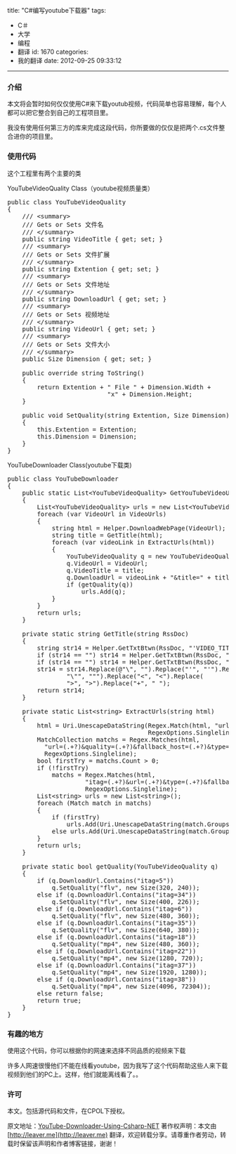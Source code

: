 title: "C#编写youtube下载器"
tags:
  - C＃
  - 大学
  - 编程
  - 翻译
id: 1670
categories:
  - 我的翻译
date: 2012-09-25 09:33:12
---

### 介绍

本文将会暂时如何仅仅使用C#来下载youtub视频，代码简单也容易理解，每个人都可以把它整合到自己的工程项目里。

我没有使用任何第三方的库来完成这段代码，你所要做的仅仅是把两个.cs文件整合进你的项目里。

### 使用代码

这个工程里有两个主要的类

YouTubeVideoQuality Class（youtube视频质量类）

<pre class="lang:c# decode:true " >public class YouTubeVideoQuality 
{
    /// &lt;summary&gt;
    /// Gets or Sets 文件名
    /// &lt;/summary&gt;
    public string VideoTitle { get; set; }
    /// &lt;summary&gt;
    /// Gets or Sets 文件扩展
    /// &lt;/summary&gt;
    public string Extention { get; set; }
    /// &lt;summary&gt;
    /// Gets or Sets 文件地址
    /// &lt;/summary&gt;
    public string DownloadUrl { get; set; }
    /// &lt;summary&gt;
    /// Gets or Sets 视频地址
    /// &lt;/summary&gt;
    public string VideoUrl { get; set; }
    /// &lt;summary&gt;
    /// Gets or Sets 文件大小
    /// &lt;/summary&gt;
    public Size Dimension { get; set; }

    public override string ToString()
    {
        return Extention + " File " + Dimension.Width + 
                           "x" + Dimension.Height;
    }

    public void SetQuality(string Extention, Size Dimension)
    {
        this.Extention = Extention;
        this.Dimension = Dimension;
    }
}</pre> 

YouTubeDownloader Class(youtube下载类)

<pre class="lang:c# decode:true " >public class YouTubeDownloader
{
    public static List&lt;YouTubeVideoQuality&gt; GetYouTubeVideoUrls(params string[] VideoUrls)
    {
        List&lt;YouTubeVideoQuality&gt; urls = new List&lt;YouTubeVideoQuality&gt;();
        foreach (var VideoUrl in VideoUrls)
        {
            string html = Helper.DownloadWebPage(VideoUrl);
            string title = GetTitle(html);
            foreach (var videoLink in ExtractUrls(html))
            {
                YouTubeVideoQuality q = new YouTubeVideoQuality();
                q.VideoUrl = VideoUrl;
                q.VideoTitle = title;
                q.DownloadUrl = videoLink + "&amp;title=" + title;
                if (getQuality(q))
                    urls.Add(q);
            }
        }
        return urls;
    }

    private static string GetTitle(string RssDoc)
    {
        string str14 = Helper.GetTxtBtwn(RssDoc, "'VIDEO_TITLE': '", "'", 0);
        if (str14 == "") str14 = Helper.GetTxtBtwn(RssDoc, "\"title\" content=\"", "\"", 0);
        if (str14 == "") str14 = Helper.GetTxtBtwn(RssDoc, "&amp;title=", "&amp;", 0);
        str14 = str14.Replace(@"\", "").Replace("'", "'").Replace(
                "\"", """).Replace("&lt;", "&lt;").Replace(
                "&gt;", "&gt;").Replace("+", " ");
        return str14;
    }

    private static List&lt;string&gt; ExtractUrls(string html)
    {
        html = Uri.UnescapeDataString(Regex.Match(html, "url_encoded_fmt_stream_map=(.+?)&amp;", 
                                      RegexOptions.Singleline).Groups[1].ToString());
        MatchCollection matchs = Regex.Matches(html, 
          "url=(.+?)&amp;quality=(.+?)&amp;fallback_host=(.+?)&amp;type=(.+?)&amp;itag=(.+?),", 
          RegexOptions.Singleline);
        bool firstTry = matchs.Count &gt; 0;
        if (!firstTry)
            matchs = Regex.Matches(html, 
                     "itag=(.+?)&amp;url=(.+?)&amp;type=(.+?)&amp;fallback_host=(.+?)&amp;sig=(.+?)&amp;quality=(.+?),{0,1}", 
                     RegexOptions.Singleline);
        List&lt;string&gt; urls = new List&lt;string&gt;();
        foreach (Match match in matchs)
        {
            if (firstTry)
                urls.Add(Uri.UnescapeDataString(match.Groups[1] + ""));
            else urls.Add(Uri.UnescapeDataString(match.Groups[2] + "") + "&amp;signature=" + match.Groups[5]);
        }
        return urls;
    }

    private static bool getQuality(YouTubeVideoQuality q)
    {
        if (q.DownloadUrl.Contains("itag=5"))
            q.SetQuality("flv", new Size(320, 240));
        else if (q.DownloadUrl.Contains("itag=34"))
            q.SetQuality("flv", new Size(400, 226));
        else if (q.DownloadUrl.Contains("itag=6"))
            q.SetQuality("flv", new Size(480, 360));
        else if (q.DownloadUrl.Contains("itag=35"))
            q.SetQuality("flv", new Size(640, 380));
        else if (q.DownloadUrl.Contains("itag=18"))
            q.SetQuality("mp4", new Size(480, 360));
        else if (q.DownloadUrl.Contains("itag=22"))
            q.SetQuality("mp4", new Size(1280, 720));
        else if (q.DownloadUrl.Contains("itag=37"))
            q.SetQuality("mp4", new Size(1920, 1280));
        else if (q.DownloadUrl.Contains("itag=38"))
            q.SetQuality("mp4", new Size(4096, 72304));
        else return false;
        return true;
    }
}</pre> 

### 有趣的地方

使用这个代码，你可以根据你的网速来选择不同品质的视频来下载

许多人网速很慢他们不能在线看youtube，因为我写了这个代码帮助这些人来下载视频到他们的PC上。这样，他们就能离线看了。。

### 许可

本文。包括源代码和文件，在CPOL下授权。

原文地址：[YouTube-Downloader-Using-Csharp-NET](http://www.codeproject.com/Tips/323771/YouTube-Downloader-Using-Csharp-NET)
著作权声明：本文由[http://leaver.me](http://leaver.me) 翻译，欢迎转载分享。请尊重作者劳动，转载时保留该声明和作者博客链接，谢谢！